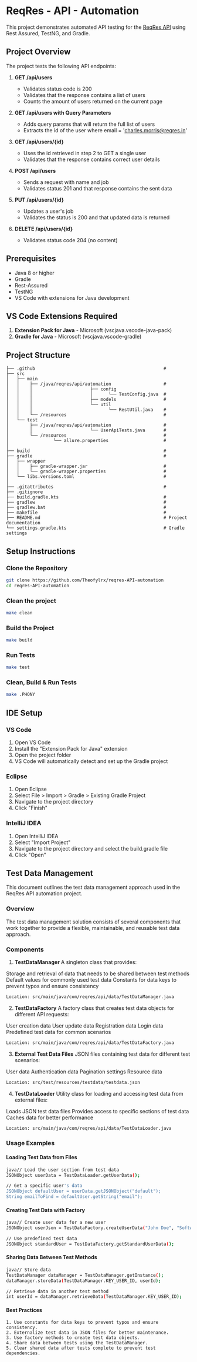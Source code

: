 # ReqRes - API - Automation

This project demonstrates automated API testing for the [ReqRes API](https://reqres.in/) using Rest Assured, TestNG, and Gradle.

## Project Overview

The project tests the following API endpoints:
1. **GET /api/users**
   - Validates status code is 200
   - Validates that the response contains a list of users
   - Counts the amount of users returned on the current page

2. **GET /api/users with Query Parameters**
   - Adds query params that will return the full list of users
   - Extracts the id of the user where email = 'charles.morris@reqres.in'

3. **GET /api/users/{id}**
   - Uses the id retrieved in step 2 to GET a single user
   - Validates that the response contains correct user details

4. **POST /api/users**
   - Sends a request with name and job
   - Validates status 201 and that response contains the sent data

5. **PUT /api/users/{id}**
   - Updates a user's job
   - Validates the status is 200 and that updated data is returned

6. **DELETE /api/users/{id}**
   - Validates status code 204 (no content)

## Prerequisites
- Java 8 or higher
- Gradle
- Rest-Assured
- TestNG
- VS Code with extensions for Java development

## VS Code Extensions Required
1. **Extension Pack for Java** - Microsoft (vscjava.vscode-java-pack)
2. **Gradle for Java** - Microsoft (vscjava.vscode-gradle)

## Project Structure
```
├── .github                                                 # 
├── src
│   ├── main
│   │    ├── /java/reqres/api/automation                    #
│   │    │                      ├── config
│   │    │                      │      └── TestConfig.java  #
│   │    │                      ├── models                  #
│   │    │                      └── util
│   │    │                             └── RestUtil.java    #
│   │    └── /resources                                     #
│   └── test
│        ├── /java/reqres/api/automation                    #
│        │                      └── UserApiTests.java       #
│        └── /resources                                     #
│                 └── allure.properties                     #
│
├── build                                                   #
├── gradle                                                  #
│   ├── wrapper
│   │    ├── gradle-wrapper.jar                             #
│   │    └── gradle-wrapper.properties                      #
│   └── libs.versions.toml                                  #
│
├── .gitattributes                                          #
├── .gitignore
├── build.gradle.kts                                        # 
├── gradlew                                                 # 
├── gradlew.bat                                             # 
├── makefile                                                # 
├── README.md                                               # Project documentation
└── settings.gradle.kts                                     # Gradle settings
```

## Setup Instructions

### Clone the Repository
```bash
git clone https://github.com/Theofylrx/reqres-API-automation
cd reqres-API-automation
```
### Clean the project
```bash
make clean
```
### Build the Project
```bash
make build
```
### Run Tests
```bash
make test
```
### Clean, Build & Run Tests
```bash
make .PHONY
```
## IDE Setup
### VS Code
1. Open VS Code
2. Install the "Extension Pack for Java" extension
3. Open the project folder
4. VS Code will automatically detect and set up the Gradle project

### Eclipse
1. Open Eclipse
2. Select File > Import > Gradle > Existing Gradle Project
3. Navigate to the project directory
4. Click "Finish"

### IntelliJ IDEA
1. Open IntelliJ IDEA
2. Select "Import Project"
3. Navigate to the project directory and select the build.gradle file
4. Click "Open"

## Test Data Management
This document outlines the test data management approach used in the ReqRes API automation project.

### Overview
The test data management solution consists of several components that work together to provide a flexible, maintainable, and reusable test data approach.

### Components
1. **TestDataManager**
A singleton class that provides:

Storage and retrieval of data that needs to be shared between test methods
Default values for commonly used test data
Constants for data keys to prevent typos and ensure consistency

```bash
Location: src/main/java/com/reqres/api/data/TestDataManager.java
```
2. **TestDataFactory**
A factory class that creates test data objects for different API requests:

User creation data
User update data
Registration data
Login data
Predefined test data for common scenarios

```bash
Location: src/main/java/com/reqres/api/data/TestDataFactory.java
```
3. **External Test Data Files**
JSON files containing test data for different test scenarios:

User data
Authentication data
Pagination settings
Resource data

```bash
Location: src/test/resources/testdata/testdata.json
```
4. **TestDataLoader**
Utility class for loading and accessing test data from external files:

Loads JSON test data files
Provides access to specific sections of test data
Caches data for better performance

```bash
Location: src/main/java/com/reqres/api/data/TestDataLoader.java
```
### Usage Examples
#### Loading Test Data from Files
```bash
java// Load the user section from test data
JSONObject userData = TestDataLoader.getUserData();

// Get a specific user's data
JSONObject defaultUser = userData.getJSONObject("default");
String emailToFind = defaultUser.getString("email");
```
#### Creating Test Data with Factory
```bash
java// Create user data for a new user
JSONObject userJson = TestDataFactory.createUserData("John Doe", "Software Tester");

// Use predefined test data
JSONObject standardUser = TestDataFactory.getStandardUserData();
```
#### Sharing Data Between Test Methods
```bash
java// Store data
TestDataManager dataManager = TestDataManager.getInstance();
dataManager.storeData(TestDataManager.KEY_USER_ID, userId);

// Retrieve data in another test method
int userId = dataManager.retrieveData(TestDataManager.KEY_USER_ID);
```
#### Best Practices
```
1. Use constants for data keys to prevent typos and ensure consistency.
2. Externalize test data in JSON files for better maintenance.
3. Use factory methods to create test data objects.
4. Share data between tests using the TestDataManager.
5. Clear shared data after tests complete to prevent test dependencies.
```